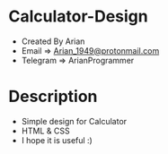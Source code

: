 # Calculator-Design
* Created By Arian
* Email => Arian_1949@protonmail.com
* Telegram => ArianProgrammer

# Description
* Simple design for Calculator
* HTML & CSS
* I hope it is useful :)
